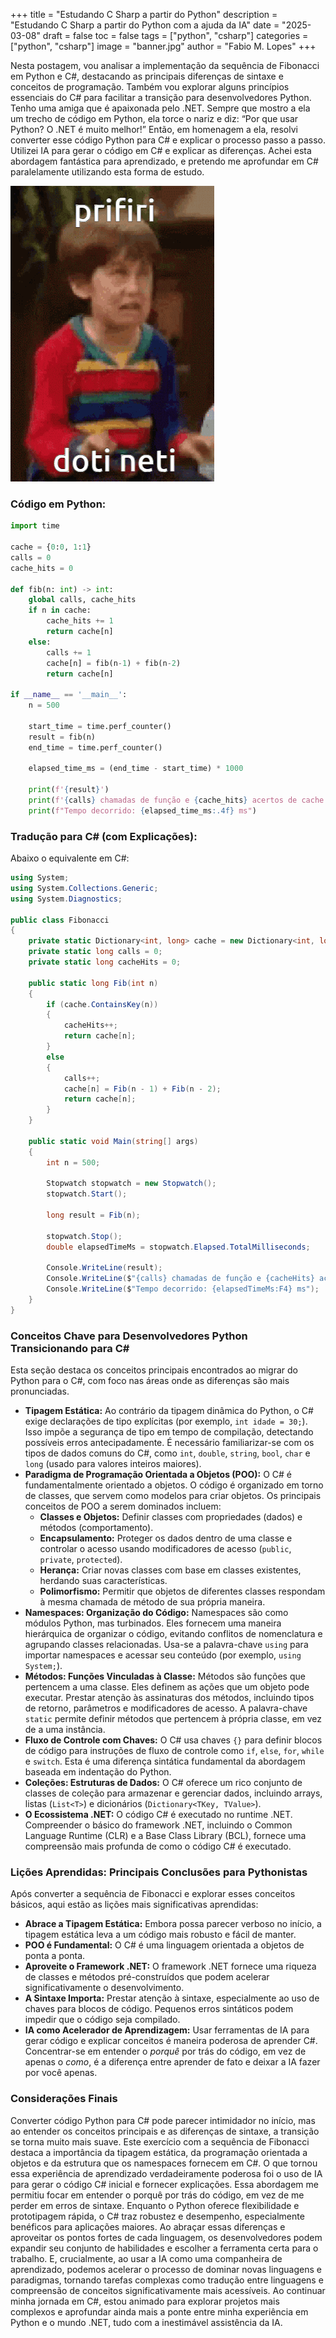 +++ 
title = "Estudando C Sharp a partir do Python" 
description = "Estudando C Sharp a partir do Python com a ajuda da IA" 
date = "2025-03-08" 
draft = false 
toc = false 
tags = ["python", "csharp"] 
categories = ["python", "csharp"] 
image = "banner.jpg" 
author = "Fabio M. Lopes" 
+++

Nesta postagem, vou analisar a implementação da sequência de Fibonacci em Python e C#, destacando as principais diferenças de sintaxe e conceitos de programação. Também vou explorar alguns princípios essenciais do C# para facilitar a transição para desenvolvedores Python. Tenho uma amiga que é apaixonada pelo .NET. Sempre que mostro a ela um trecho de código em Python, ela torce o nariz e diz: “Por que usar Python? O .NET é muito melhor!” Então, em homenagem a ela, resolvi converter esse código Python para C# e explicar o processo passo a passo. Utilizei IA para gerar o código em C# e explicar as diferenças. Achei esta abordagem fantástica para aprendizado, e pretendo me aprofundar em C# paralelamente utilizando esta forma de estudo.

![dotineti](dotineti.gif)

### Código em Python:
```python
import time

cache = {0:0, 1:1}
calls = 0
cache_hits = 0

def fib(n: int) -> int:
    global calls, cache_hits
    if n in cache:
        cache_hits += 1
        return cache[n]
    else:
        calls += 1
        cache[n] = fib(n-1) + fib(n-2)
        return cache[n]

if __name__ == '__main__':
    n = 500

    start_time = time.perf_counter()
    result = fib(n)
    end_time = time.perf_counter()

    elapsed_time_ms = (end_time - start_time) * 1000

    print(f'{result}')
    print(f'{calls} chamadas de função e {cache_hits} acertos de cache.')
    print(f"Tempo decorrido: {elapsed_time_ms:.4f} ms")
```

### Tradução para C# (com Explicações):

Abaixo o equivalente em C#:

```csharp
using System;
using System.Collections.Generic;
using System.Diagnostics;

public class Fibonacci
{
    private static Dictionary<int, long> cache = new Dictionary<int, long> { { 0, 0 }, { 1, 1 } };
    private static long calls = 0;
    private static long cacheHits = 0;

    public static long Fib(int n)
    {
        if (cache.ContainsKey(n))
        {
            cacheHits++;
            return cache[n];
        }
        else
        {
            calls++;
            cache[n] = Fib(n - 1) + Fib(n - 2);
            return cache[n];
        }
    }

    public static void Main(string[] args)
    {
        int n = 500;

        Stopwatch stopwatch = new Stopwatch();
        stopwatch.Start();

        long result = Fib(n);

        stopwatch.Stop();
        double elapsedTimeMs = stopwatch.Elapsed.TotalMilliseconds;

        Console.WriteLine(result);
        Console.WriteLine($"{calls} chamadas de função e {cacheHits} acertos de cache.");
        Console.WriteLine($"Tempo decorrido: {elapsedTimeMs:F4} ms");
    }
}
```

### Conceitos Chave para Desenvolvedores Python Transicionando para C#
Esta seção destaca os conceitos principais encontrados ao migrar do Python para o C#, com foco nas áreas onde as diferenças são mais pronunciadas.

*   **Tipagem Estática:** Ao contrário da tipagem dinâmica do Python, o C# exige declarações de tipo explícitas (por exemplo, `int idade = 30;`). Isso impõe a segurança de tipo em tempo de compilação, detectando possíveis erros antecipadamente. É necessário familiarizar-se com os tipos de dados comuns do C#, como `int`, `double`, `string`, `bool`, `char` e `long` (usado para valores inteiros maiores).
*   **Paradigma de Programação Orientada a Objetos (POO):** O C# é fundamentalmente orientado a objetos. O código é organizado em torno de classes, que servem como modelos para criar objetos. Os principais conceitos de POO a serem dominados incluem:
    *   **Classes e Objetos:** Definir classes com propriedades (dados) e métodos (comportamento).
    *   **Encapsulamento:** Proteger os dados dentro de uma classe e controlar o acesso usando modificadores de acesso (`public`, `private`, `protected`).
    *   **Herança:** Criar novas classes com base em classes existentes, herdando suas características.
    *   **Polimorfismo:** Permitir que objetos de diferentes classes respondam à mesma chamada de método de sua própria maneira.
*   **Namespaces: Organização do Código:** Namespaces são como módulos Python, mas turbinados. Eles fornecem uma maneira hierárquica de organizar o código, evitando conflitos de nomenclatura e agrupando classes relacionadas. Usa-se a palavra-chave `using` para importar namespaces e acessar seu conteúdo (por exemplo, `using System;`).
*   **Métodos: Funções Vinculadas à Classe:** Métodos são funções que pertencem a uma classe. Eles definem as ações que um objeto pode executar. Prestar atenção às assinaturas dos métodos, incluindo tipos de retorno, parâmetros e modificadores de acesso. A palavra-chave `static` permite definir métodos que pertencem à própria classe, em vez de a uma instância.
*   **Fluxo de Controle com Chaves:** O C# usa chaves `{}` para definir blocos de código para instruções de fluxo de controle como `if`, `else`, `for`, `while` e `switch`. Esta é uma diferença sintática fundamental da abordagem baseada em indentação do Python.
*   **Coleções: Estruturas de Dados:** O C# oferece um rico conjunto de classes de coleção para armazenar e gerenciar dados, incluindo arrays, listas (`List<T>`) e dicionários (`Dictionary<TKey, TValue>`).
*   **O Ecossistema .NET:** O código C# é executado no runtime .NET. Compreender o básico do framework .NET, incluindo o Common Language Runtime (CLR) e a Base Class Library (BCL), fornece uma compreensão mais profunda de como o código C# é executado.

### Lições Aprendidas: Principais Conclusões para Pythonistas
Após converter a sequência de Fibonacci e explorar esses conceitos básicos, aqui estão as lições mais significativas aprendidas:

*   **Abrace a Tipagem Estática:** Embora possa parecer verboso no início, a tipagem estática leva a um código mais robusto e fácil de manter.
*   **POO é Fundamental:** O C# é uma linguagem orientada a objetos de ponta a ponta.
*   **Aproveite o Framework .NET:** O framework .NET fornece uma riqueza de classes e métodos pré-construídos que podem acelerar significativamente o desenvolvimento.
*   **A Sintaxe Importa:** Prestar atenção à sintaxe, especialmente ao uso de chaves para blocos de código. Pequenos erros sintáticos podem impedir que o código seja compilado.
*   **IA como Acelerador de Aprendizagem:** Usar ferramentas de IA para gerar código e explicar conceitos é maneira poderosa de aprender C#. Concentrar-se em entender o *porquê* por trás do código, em vez de apenas o *como*, é a diferença entre aprender de fato e deixar a IA fazer por você apenas.

### Considerações Finais
Converter código Python para C# pode parecer intimidador no início, mas ao entender os conceitos principais e as diferenças de sintaxe, a transição se torna muito mais suave. Este exercício com a sequência de Fibonacci destaca a importância da tipagem estática, da programação orientada a objetos e da estrutura que os namespaces fornecem em C#. O que tornou essa experiência de aprendizado verdadeiramente poderosa foi o uso de IA para gerar o código C# inicial e fornecer explicações. Essa abordagem me permitiu focar em entender o porquê por trás do código, em vez de me perder em erros de sintaxe. Enquanto o Python oferece flexibilidade e prototipagem rápida, o C# traz robustez e desempenho, especialmente benéficos para aplicações maiores. Ao abraçar essas diferenças e aproveitar os pontos fortes de cada linguagem, os desenvolvedores podem expandir seu conjunto de habilidades e escolher a ferramenta certa para o trabalho. E, crucialmente, ao usar a IA como uma companheira de aprendizado, podemos acelerar o processo de dominar novas linguagens e paradigmas, tornando tarefas complexas como tradução entre linguagens e compreensão de conceitos significativamente mais acessíveis. Ao continuar minha jornada em C#, estou animado para explorar projetos mais complexos e aprofundar ainda mais a ponte entre minha experiência em Python e o mundo .NET, tudo com a inestimável assistência da IA.